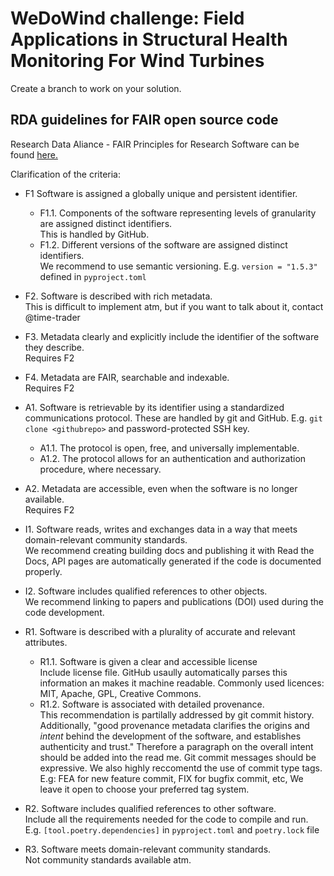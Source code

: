 # WeDoWind challenge: Field Applications in Structural Health Monitoring For Wind Turbines
Create a branch to work on your solution.


## RDA guidelines for FAIR open source code
Research Data Aliance -  FAIR Principles for Research Software can be found [here.](https://zenodo.org/record/6623556#.YqCJTJNBwlw)

Clarification of the criteria:

- F1 Software is assigned a globally unique and persistent identifier.
  - F1.1. Components of the software representing levels of granularity are assigned distinct identifiers.  
    This is handled by GitHub.
  - F1.2. Different versions of the software are assigned distinct identifiers.      
    We recommend to use semantic versioning. E.g. `version = "1.5.3"` defined in `pyproject.toml`  
    
- F2. Software is described with rich metadata.  
  This is difficult to implement atm, but if you want to talk about it, contact @time-trader  
  
- F3. Metadata clearly and explicitly include the identifier of the software they describe.  
  Requires F2
- F4. Metadata are FAIR, searchable and indexable.  
  Requires F2  
  
- A1. Software is retrievable by its identifier using a standardized communications protocol.
  These are handled by git and GitHub. E.g. `git clone <githubrepo>` and password-protected SSH key. 
  - A1.1. The protocol is open, free, and universally implementable.  
  - A1.2. The protocol allows for an authentication and authorization procedure, where
necessary.  
- A2. Metadata are accessible, even when the software is no longer available.  
   Requires F2    
  
- I1. Software reads, writes and exchanges data in a way that meets domain-relevant community standards.  
  We recommend creating building docs and publishing it with Read the Docs, API pages are automatically generated if the code is documented properly.
- I2. Software includes qualified references to other objects.    
  We recommend linking to papers and publications (DOI) used during the code development.  

- R1. Software is described with a plurality of accurate and relevant attributes.
  - R1.1. Software is given a clear and accessible license    
  Include license file. GitHub usaully automatically parses this information an makes it machine readable. Commonly used licences: MIT, Apache, GPL, Creative Commons.  
  - R1.2. Software is associated with detailed provenance.    
  This recommendation is partilally addressed by git commit history. Additionally, "good provenance metadata clarifies the origins and *intent* behind the development of the software, and establishes authenticity and trust." Therefore a paragraph on the overall intent should be added into the read me. Git commit messages should be expressive. We also highly reccomentd the use of commit type tags. E.g: FEA for new feature commit, FIX for bugfix commit, etc, We leave it open to choose your preferred tag system.  
  
- R2. Software includes qualified references to other software.  
  Include all the requirements needed for the code to compile and run. E.g. `[tool.poetry.dependencies]` in `pyproject.toml` and `poetry.lock` file 
- R3. Software meets domain-relevant community standards.  
  Not community standards available atm. 
